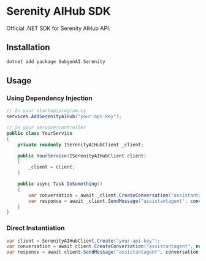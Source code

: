 # Serenity AIHub SDK

Official .NET SDK for Serenity AIHub API.

## Installation

```bash
dotnet add package SubgenAI.Serenity
```

## Usage

### Using Dependency Injection

```csharp
// In your startup/program.cs
services.AddSerenityAIHub("your-api-key");

// In your service/controller
public class YourService
{
    private readonly ISerenityAIHubClient _client;

    public YourService(ISerenityAIHubClient client)
    {
        _client = client;
    }

    public async Task DoSomething()
    {
        var conversation = await _client.CreateConversation("assistantagent", null);
        var response = await _client.SendMessage("assistantagent", conversation.ChatId, "Hello!");
    }
}
```

### Direct Instantiation

```csharp
var client = SerenityAIHubClient.Create("your-api-key");
var conversation = await client.CreateConversation("assistantagent", null);
var response = await client.SendMessage("assistantagent", conversation.ChatId, "Hello!");
```
